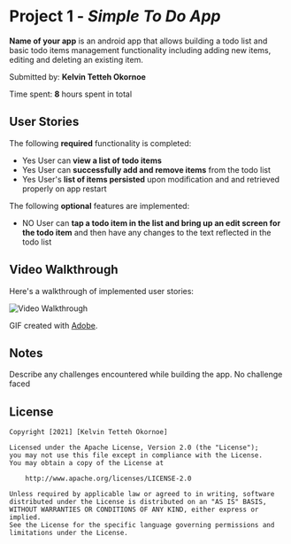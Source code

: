 # Project 1 - *Simple To Do App*

**Name of your app** is an android app that allows building a todo list and basic todo items management functionality including adding new items, editing and deleting an existing item.

Submitted by: **Kelvin Tetteh Okornoe**

Time spent: **8** hours spent in total

## User Stories

The following **required** functionality is completed:

* Yes User can **view a list of todo items**
* Yes User can **successfully add and remove items** from the todo list
* Yes User's **list of items persisted** upon modification and and retrieved properly on app restart

The following **optional** features are implemented:

* NO User can **tap a todo item in the list and bring up an edit screen for the todo item** and then have any changes to the text reflected in the todo list

## Video Walkthrough

Here's a walkthrough of implemented user stories:

<img src='https://media.giphy.com/media/l4KlAXFenbWcd5HH91/giphy.gif' title='Video Walkthrough' width='' alt='Video Walkthrough' />

GIF created with [Adobe](https://express.adobe.com/tools/convert-to-gif/#).

## Notes

Describe any challenges encountered while building the app.
No challenge faced
## License

    Copyright [2021] [Kelvin Tetteh Okornoe]

    Licensed under the Apache License, Version 2.0 (the "License");
    you may not use this file except in compliance with the License.
    You may obtain a copy of the License at

        http://www.apache.org/licenses/LICENSE-2.0

    Unless required by applicable law or agreed to in writing, software
    distributed under the License is distributed on an "AS IS" BASIS,
    WITHOUT WARRANTIES OR CONDITIONS OF ANY KIND, either express or implied.
    See the License for the specific language governing permissions and
    limitations under the License.
